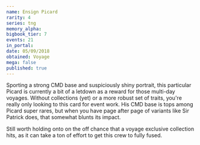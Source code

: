 ```yaml
---
name: Ensign Picard
rarity: 4
series: tng
memory_alpha:
bigbook_tier: 7
events: 21
in_portal:
date: 05/09/2018
obtained: Voyage
mega: false
published: true
---
```


Sporting a strong CMD base and suspiciously shiny portrait, this particular Picard is currently a bit of a letdown as a reward for those multi-day voyages. Without collections (yet) or a more robust set of traits, you're really only looking to this card for event work. His CMD base is tops among Picard super rares, but when you have page after page of variants like Sir Patrick does, that somewhat blunts its impact.

Still worth holding onto on the off chance that a voyage exclusive collection hits, as it can take a ton of effort to get this crew to fully fused.
